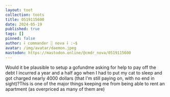 ```yaml
---
layout: toot
collection: toots
title: 0519115600
date: 2024-05-19
published: true
tags: []
pinned: false
author: ⸸ commander ░ nova ⸸ :~$
avatar: /img/avatar/daemon.jpeg
mastodon: https://mastodon.online/@cmdr_nova/0519115600
---
```


Would it be plausible to setup a gofundme asking for help to pay off the debt I incurred a year and a half ago when I had to put my cat to sleep and got charged nearly 4000 dollars (that I'm still paying on, with no end in sight)?This is one of the major things keeping me from being able to rent an apartment (as overpriced as many of them are)
